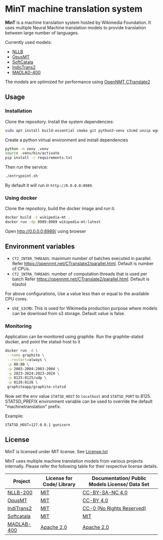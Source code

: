 # MinT machine translation system

**MinT** is a machine translation system hosted by Wikimedia Foundation.
It uses multiple Neural Machine translation models to provide translation between large number of languages.

Currently used models:

- [NLLB](https://ai.facebook.com/research/no-language-left-behind/)
- [OpusMT](https://github.com/Helsinki-NLP/OPUS-MT)
- [SoftCatala](https://github.com/Softcatala/nmt-models)
- [IndicTrans2](https://github.com/AI4Bharat/IndicTrans2)
- [MADLAD-400](https://huggingface.co/google/madlad400-3b-mt)

The models are optimized for performance using [OpenNMT CTranslate2](https://github.com/OpenNMT/CTranslate2)

## Usage

### Installation

Clone the repository. Install the system dependencies:

```bash
sudo apt install build-essential cmake git python3-venv s3cmd unzip wget
```

Create a python virtual environment and install dependencies

```bash
python -m venv .venv
source .venv/bin/activate
pip install -r requirements.txt
```

Then run the service:

```bash
./entrypoint.sh
```

By default it will run in `http://0.0.0.0:8989`.

### Using docker

Clone the repository, build the docker image and run it.

```bash
docker build -t wikipedia-mt .
docker run -dp 8989:8989 wikipedia-mt:latest
```

Open http://0.0.0.0:8989/ using browser

## Environment variables

- `CT2_INTER_THREADS`: maximum number of batches executed in parallel. Refer https://opennmt.net/CTranslate2/parallel.html. Default is number of CPUs.
- `CT2_INTRA_THREADS`: number of computation threads that is used per batch Refer https://opennmt.net/CTranslate2/parallel.html. Default is `0`(auto)

For above configurations, Use a value less than or equal to the available CPU cores.

- `USE_S3CMD`: This is used for Wikimedia production purpose where models can be download from s3 storage. Default value is false.

### Monitoring

Application can be monitored using graphite.
Run the graphite-statsd docker, and point the statsd-host to it

```bash
docker run -d \
 --name graphite \
 --restart=always \
 -p 80:80 \
 -p 2003-2004:2003-2004 \
 -p 2023-2024:2023-2024 \
 -p 8125:8125/udp \
 -p 8126:8126 \
 graphiteapp/graphite-statsd

```

Now set the env value `STATSD_HOST` to `localhost` and `STATSD_PORT` to 8125. STATSD_PREFIX environment variable can be used to override the default
"machinetranslation" prefix.

Example:

```
STATSD_HOST=127.0.0.1 gunicorn
```

## License

MinT is licensed under MIT license. See [License.txt](./LICENSE.txt)

MinT uses multiple machine translation models from various projects internally. Please refer the following table for their respective license details.

| Project          | License for Code/ Library                                            | Documentation/ Public Models License/ Data Set                        |
| --------------- | -------------------------------------------------------------------- | --------------------------------------------------------------------- |
| [NLLB-200](https://ai.facebook.com/research/no-language-left-behind/)        | [MIT](https://github.com/facebookresearch/fairseq/blob/nllb/LICENSE) | [CC-BY-SA-NC 4.0](https://creativecommons.org/licenses/by-nc/4.0/)    |
| [OpusMT](https://opus.nlpl.eu/)          | [MIT](https://github.com/Helsinki-NLP/Opus-MT/blob/master/LICENSE)   | [CC-BY 4.0](https://creativecommons.org/licenses/by/4.0/)             |
| [IndiTrans2](https://ai4bharat.iitm.ac.in/indic-trans2)      | [MIT](https://github.com/AI4Bharat/IndicTrans2/blob/main/LICENSE)    | [CC-0 (No Rights Reserved)](https://github.com/AI4Bharat/IndicTrans2) |
| [Softcatala](https://github.com/Softcatala/nmt-softcatala) | [MIT](https://github.com/Softcatala/nmt-models/blob/master/LICENSE)  | [MIT](https://github.com/Softcatala/nmt-models/blob/master/LICENSE)   |
| [MADLAB-400](https://huggingface.co/google/madlad400-3b-mt)      | [Apache 2.0](https://github.com/google-research/t5x/blob/main/LICENSE)          | [Apache 2.0](https://github.com/google-research/t5x/blob/main/LICENSE)           |
